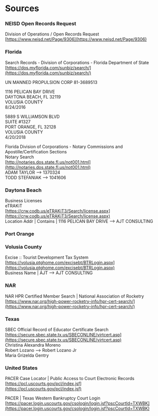 # Sources

### NEISD Open Records Request
Division of Operations / Open Records Request  
[https://www.neisd.net/Page/9306](https://www.neisd.net/Page/9306)

### Florida 
Search Records - Division of Corporations - Florida Department of State  
[https://dos.myflorida.com/sunbiz/search/](https://dos.myflorida.com/sunbiz/search/)

UN MANNED PROPULSION CORP 
81-3689513  
  
1116 PELICAN BAY DRIVE  
DAYTONA BEACH, FL  32119  
VOLUSIA COUNTY  
8/24/2016  

5889 S WILLIAMSON BLVD  
SUITE #1327  
PORT ORANGE, FL  32128  
VOLUSIA COUNTY  
4/20/2018  


Florida Division of Corporations - Notary Commissions and Apostille/Certification Sections  
Notary Search  
[http://notaries.dos.state.fl.us/not001.html](http://notaries.dos.state.fl.us/not001.html)  
ADAM TAYLOR --> 1370324  
TODD STEFANIAK --> 1041606  
  
### Daytona Beach
Business Licenses  
eTRAKiT  
[https://crw.codb.us/eTRAKiT3/Search/license.aspx](https://crw.codb.us/eTRAKiT3/Search/license.aspx)  
Location Addr | Contains | 1116 PELICAN BAY DRIVE --> AJT CONSULTING

### Port Orange

### Volusia County
Excise :: Tourist Development Tax System  
[https://volusia.ptghome.com/excisebt/BTRLogin.aspx](https://volusia.ptghome.com/excisebt/BTRLogin.aspx)  
Business Name | AJT --> AJT CONSULTING  

### NAR
NAR HPR Certified Member Search | National Association of Rocketry  
[https://www.nar.org/high-power-rocketry-info/hpr-cert-search/](https://www.nar.org/high-power-rocketry-info/hpr-cert-search/)

### Texas
SBEC Official Record of Educator Certificate Search  
[https://secure.sbec.state.tx.us/SBECONLINE/virtcert.asp](https://secure.sbec.state.tx.us/SBECONLINE/virtcert.asp)  
Christina Alexandra Moreno  
Robert Lozano --> Robert Lozano Jr  
Maria Grizelda Gentry  

### United States 
PACER Case Locator | Public Access to Court Electronic Records  
[https://pcl.uscourts.gov/pcl/index.jsf](https://pcl.uscourts.gov/pcl/index.jsf)

PACER | Texas Western Bankruptcy Court Login  
[https://pacer.login.uscourts.gov/csologin/login.jsf?pscCourtId=TXWBK](https://pacer.login.uscourts.gov/csologin/login.jsf?pscCourtId=TXWBK)
